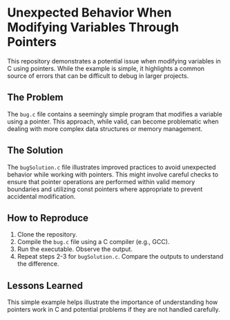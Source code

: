 # Unexpected Behavior When Modifying Variables Through Pointers
This repository demonstrates a potential issue when modifying variables in C using pointers. While the example is simple, it highlights a common source of errors that can be difficult to debug in larger projects.

## The Problem
The `bug.c` file contains a seemingly simple program that modifies a variable using a pointer.  This approach, while valid, can become problematic when dealing with more complex data structures or memory management.

## The Solution
The `bugSolution.c` file illustrates improved practices to avoid unexpected behavior while working with pointers.  This might involve careful checks to ensure that pointer operations are performed within valid memory boundaries and utilizing const pointers where appropriate to prevent accidental modification.

## How to Reproduce
1. Clone the repository.
2. Compile the `bug.c` file using a C compiler (e.g., GCC). 
3. Run the executable. Observe the output. 
4. Repeat steps 2-3 for `bugSolution.c`.  Compare the outputs to understand the difference.

## Lessons Learned
This simple example helps illustrate the importance of understanding how pointers work in C and potential problems if they are not handled carefully.